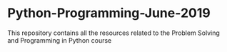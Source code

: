 # Python-Programming-June-2019
This repository contains all the resources related to the Problem Solving and Programming in Python course 
